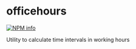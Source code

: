 # officehours 

[![NPM info](https://travis-ci.org/Funk66/officehours.svg?branch=master)](https://travis-ci.org/Funk66/officehours.svg?branch=master)

Utility to calculate time intervals in working hours


